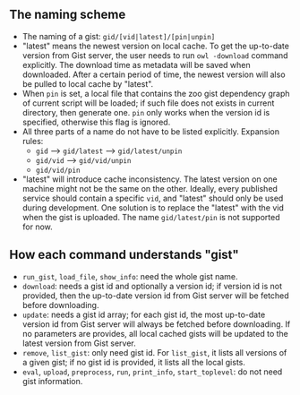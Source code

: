 ## The naming scheme

- The naming of a gist: `gid/[vid|latest]/[pin|unpin]`
- "latest" means the newest version on local cache. To get the up-to-date version from Gist server, the user needs to run `owl -download` command explicitly. The download time as metadata will be saved when downloaded. After a certain period of time, the newest version will also be pulled to local cache by "latest".
- When `pin` is set, a local file that contains the zoo gist dependency graph of current script will be loaded; if such file does not exists in current directory, then generate one. `pin` only works when the version id is specified, otherwise this flag is ignored.
- All three parts of a name do not have to be listed explicitly. Expansion rules:
    + `gid` --> `gid/latest` --> `gid/latest/unpin`
    + `gid/vid` --> `gid/vid/unpin`
    + `gid/vid/pin`
- "latest" will introduce cache inconsistency. The latest version on one machine might not be the same on the other. Ideally, every published service should contain a specific `vid`, and "latest" should only be used during development. One solution is to replace the "latest" with the vid when the gist is uploaded. The name `gid/latest/pin` is not supported for now.

## How each command understands "gist"

- `run_gist`, `load_file`, `show_info`: need the whole gist name.
- `download`: needs a gist id and optionally a version id; if version id is not provided, then the up-to-date version id from Gist server will be fetched before downloading.
- `update`: needs a gist id array; for each gist id, the most up-to-date version id from Gist server will always be fetched before downloading. If no parameters are provides, all local cached gists will be updated to the latest version from Gist server.
- `remove`, `list_gist`: only need gist id. For `list_gist`, it lists all versions of a given gist; if no gist id is provided, it lists all the local gists.
- `eval`, `upload`, `preprocess`, `run`, `print_info`, `start_toplevel`: do not need gist information.
